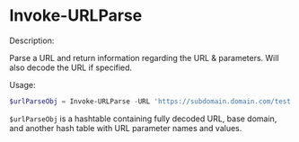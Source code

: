 # Invoke-URLParse
Description:

Parse a URL and return information regarding the URL &amp; parameters. Will also decode the URL if specified.

Usage: 
```powershell
$urlParseObj = Invoke-URLParse -URL 'https://subdomain.domain.com/test.php?param1=testValue&param2=test%2BValue1&param3=%4D%53%44%4E' -Decode
```

`$urlParseObj` is a hashtable containing fully decoded URL, base domain, and another hash table with URL parameter names and values.
